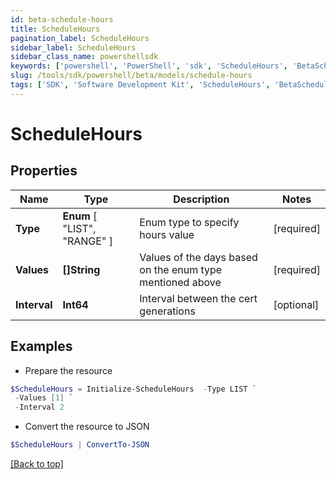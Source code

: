 ```yaml
---
id: beta-schedule-hours
title: ScheduleHours
pagination_label: ScheduleHours
sidebar_label: ScheduleHours
sidebar_class_name: powershellsdk
keywords: ['powershell', 'PowerShell', 'sdk', 'ScheduleHours', 'BetaScheduleHours'] 
slug: /tools/sdk/powershell/beta/models/schedule-hours
tags: ['SDK', 'Software Development Kit', 'ScheduleHours', 'BetaScheduleHours']
---
```



# ScheduleHours

## Properties

Name | Type | Description | Notes
------------ | ------------- | ------------- | -------------
**Type** |  **Enum** [  "LIST",    "RANGE" ] | Enum type to specify hours value | [required]
**Values** | **[]String** | Values of the days based on the enum type mentioned above | [required]
**Interval** | **Int64** | Interval between the cert generations | [optional] 

## Examples

- Prepare the resource
```powershell
$ScheduleHours = Initialize-ScheduleHours  -Type LIST `
 -Values [1] `
 -Interval 2
```

- Convert the resource to JSON
```powershell
$ScheduleHours | ConvertTo-JSON
```


[[Back to top]](#) 

